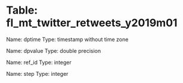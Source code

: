 Table: fl_mt_twitter_retweets_y2019m01
======================================

Name: dptime
Type: timestamp without time zone

Name: dpvalue
Type: double precision

Name: ref_id
Type: integer

Name: step
Type: integer

